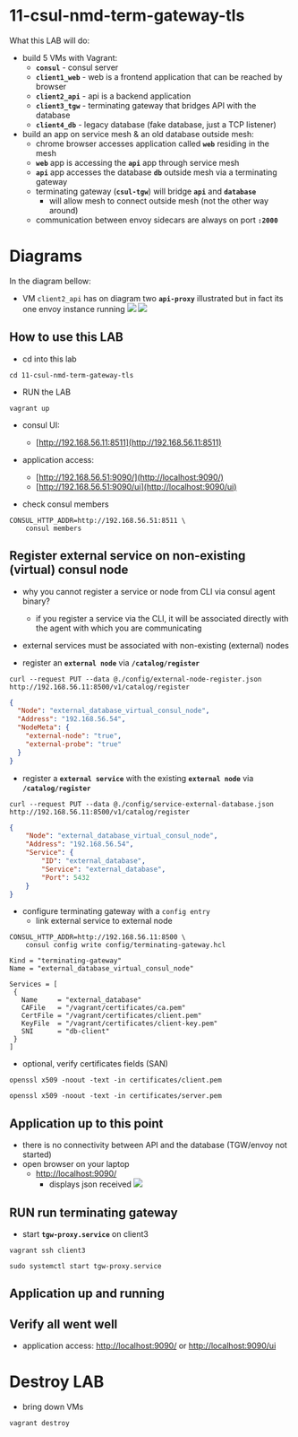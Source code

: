 # 11-csul-nmd-term-gateway-tls
What this LAB will do:
- build 5 VMs with Vagrant:
    - __`consul`__ - consul server
    - __`client1_web`__ - web is a frontend application that can be reached by browser
    - __`client2_api`__ - api is a backend application
    - __`client3_tgw`__ - terminating gateway that bridges API with the database
    - __`client4_db`__ - legacy database (fake database, just a TCP listener)
- build an app on service mesh & an old database outside mesh:
    - chrome browser accesses application called __`web`__ residing in the mesh
    - __`web`__ app is accessing the __`api`__ app through service mesh
    - __`api`__ app accesses the database __`db`__ outside mesh via a terminating gateway
    - terminating gateway (__`csul-tgw`__) will bridge __`api`__ and __`database`__
        - will allow mesh to connect outside mesh (not the other way around)
    - communication between envoy sidecars are always on port __`:2000`__

# Diagrams
In the diagram bellow:
-  VM `client2_api` has on diagram two __`api-proxy`__ illustrated but in fact its one envoy instance running
![](./diagrams/application_flow.png)
![](./diagrams/access_consul.png)

## How to use this LAB
- cd into this lab
```console
cd 11-csul-nmd-term-gateway-tls
```

- RUN the LAB
```console
vagrant up
```

- consul UI: 
    - [http://192.168.56.11:8511](http://192.168.56.11:8511)

- application access: 
    - [http://192.168.56.51:9090/](http://localhost:9090/)
    - [http://192.168.56.51:9090/ui](http://localhost:9090/ui)

- check consul members
```console
CONSUL_HTTP_ADDR=http://192.168.56.51:8511 \
    consul members
```


## Register external service on non-existing (virtual) consul node
- why you cannot register a service or node from CLI via consul agent binary?
    - if you register a service via the CLI, it will be associated directly with the agent with which you are communicating

- external services must be associated with non-existing (external) nodes

- register an __`external node`__ via __`/catalog/register`__
```console
curl --request PUT --data @./config/external-node-register.json http://192.168.56.11:8500/v1/catalog/register
```
```json
{
  "Node": "external_database_virtual_consul_node",
  "Address": "192.168.56.54",
  "NodeMeta": {
    "external-node": "true",
    "external-probe": "true"
  }
} 
```

- register a __`external service`__ with the existing __`external node`__ via __`/catalog/register`__
```console
curl --request PUT --data @./config/service-external-database.json http://192.168.56.11:8500/v1/catalog/register
```
```json
{
    "Node": "external_database_virtual_consul_node",
    "Address": "192.168.56.54",
    "Service": {
        "ID": "external_database",
        "Service": "external_database",
        "Port": 5432
    }
}
```

- configure terminating gateway with a `config entry`
    - link external service to external node
```console
CONSUL_HTTP_ADDR=http://192.168.56.11:8500 \
    consul config write config/terminating-gateway.hcl
```
```hcl
Kind = "terminating-gateway"
Name = "external_database_virtual_consul_node"

Services = [
 {
   Name     = "external_database"
   CAFile   = "/vagrant/certificates/ca.pem"
   CertFile = "/vagrant/certificates/client.pem"
   KeyFile  = "/vagrant/certificates/client-key.pem"
   SNI      = "db-client"
 }
]
```

- optional, verify certificates fields (SAN)
```console
openssl x509 -noout -text -in certificates/client.pem
```
```console
openssl x509 -noout -text -in certificates/server.pem
```

## Application up to this point
- there is no connectivity between API and the database (TGW/envoy not started)
- open browser on your laptop
    - [http://localhost:9090/](http://localhost:9090/)
        - displays json received
        ![](screenshots/app-flow-tgw-down.png)

## RUN run terminating gateway
- start __`tgw-proxy.service`__ on client3
```console
vagrant ssh client3
```

```console
sudo systemctl start tgw-proxy.service
```

## Application up and running

## Verify all went well
- application access: [http://localhost:9090/](http://localhost:9090/) or [http://localhost:9090/ui](http://localhost:9090/ui)


# Destroy LAB
- bring down VMs
```console
vagrant destroy
```